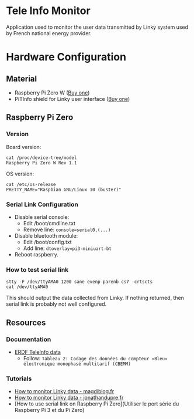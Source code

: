 # Tele Info Monitor

Application used to monitor the user data transmitted by Linky system used by French national energy
provider.

# Hardware Configuration

## Material

* Raspberry Pi Zero
  W ([Buy one](https://www.kubii.fr/les-cartes-raspberry-pi/1851-raspberry-pi-zero-w-kubii-3272496006997.html))
* PiTInfo shield for Linky user
  interface ([Buy one](https://www.tindie.com/products/Hallard/pitinfo/))

## Raspberry Pi Zero

### Version

Board version:

```shell
cat /proc/device-tree/model
Raspberry Pi Zero W Rev 1.1
```

OS version:

```shell
cat /etc/os-release
PRETTY_NAME="Raspbian GNU/Linux 10 (buster)"
```

### Serial Link Configuration

* Disable serial console:
    - Edit /boot/cmdline.txt
    - Remove line: `console=serial0,(...)`
* Disable bluetooth module:
    - Edit /boot/config.txt
    - Add line: `dtoverlay=pi3-miniuart-bt`
* Reboot raspberry.

### How to test serial link

```shell
stty -F /dev/ttyAMA0 1200 sane evenp parenb cs7 -crtscts
cat /dev/ttyAMA0
```

This should output the data collected from Linky. If nothing returned, then serial link is probably
not well configured.

## Resources

### Documentation

- [ERDF TeleInfo data](https://www.magdiblog.fr/wp-content/uploads/2014/09/ERDF-NOI-CPT_02E.pdf)
    - Follow: `Tableau 2: Codage des données du compteur «Bleu» électronique monophasé multitarif
      (CBEMM)`

### Tutorials

- [How to monitor Linky data - magdiblog.fr](https://www.magdiblog.fr/gpio/teleinfo-edf-suivi-conso-de-votre-compteur-electrique/)
- [How to monitor Linky data - jonathandupre.fr](https://www.jonathandupre.fr/articles/24-logiciel-scripts/208-suivi-consommation-electrique-compteur-edf-linky-avec-raspberry-pi-zero-w/)
- [How to use serial link on Raspberry Pi Zero](Utiliser le port série du Raspberry Pi 3 et du Pi Zero)
